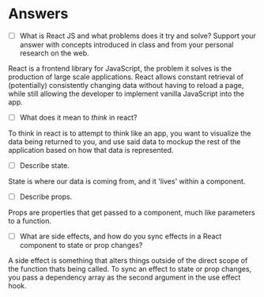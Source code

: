 # Answers

- [ ] What is React JS and what problems does it try and solve? Support your answer with concepts introduced in class and from your personal research on the web.

React is a frontend library for JavaScript, the problem it solves is the production of large scale applications. React allows constant retrieval of (potentially) consistently changing data without having to reload a page, while still allowing the developer to implement vanilla JavaScript into the app.

- [ ] What does it mean to _think_ in react?

To think in react is to attempt to think like an app, you want to visualize the data being returned to you, and use said data to mockup the rest of the application based on how that data is represented.

- [ ] Describe state.

State is where our data is coming from, and it 'lives' within a component.

- [ ] Describe props.

Props are properties that get passed to a component, much like parameters to a function.

- [ ] What are side effects, and how do you sync effects in a React component to state or prop changes?

A side effect is something that alters things outside of the direct scope of the function thats being called. To sync an effect to state or prop changes, you pass a dependency array as the second argument in the use effect hook.
